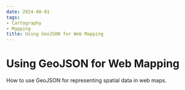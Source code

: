 ```yaml
---
date: 2024-08-01
tags:
- Cartography
- Mapping
title: Using GeoJSON for Web Mapping
---
```


# Using GeoJSON for Web Mapping

How to use GeoJSON for representing spatial data in web maps.

